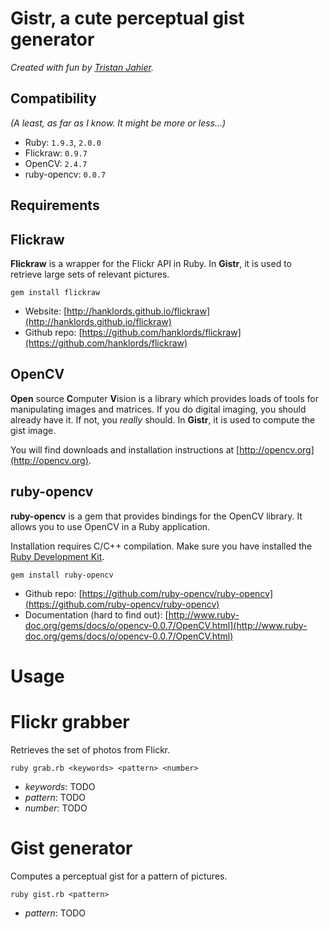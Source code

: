 # Gistr, a cute perceptual gist generator

*Created with fun by [Tristan Jahier](http://tristan-jahier.fr).*

## Compatibility

*(A least, as far as I know. It might be more or less...)*

- Ruby: `1.9.3`, `2.0.0`
- Flickraw: `0.9.7`
- OpenCV: `2.4.7`
- ruby-opencv: `0.0.7`

## Requirements

## Flickraw

**Flickraw** is a wrapper for the Flickr API in Ruby. In **Gistr**, it is used to retrieve large sets of relevant pictures.

```gem install flickraw```

- Website: [http://hanklords.github.io/flickraw](http://hanklords.github.io/flickraw)
- Github repo: [https://github.com/hanklords/flickraw](https://github.com/hanklords/flickraw)

## OpenCV

**Open** source **C**omputer **V**ision is a library which provides loads of tools for manipulating images and matrices. If you do digital imaging, you should already have it. If not, you *really* should. In **Gistr**, it is used to compute the gist image.

You will find downloads and installation instructions at [http://opencv.org](http://opencv.org).

## ruby-opencv

**ruby-opencv** is a gem that provides bindings for the OpenCV library. It allows you to use OpenCV in a Ruby application.

Installation requires C/C++ compilation. Make sure you have installed the [Ruby Development Kit](https://github.com/oneclick/rubyinstaller/wiki/Development-Kit).

```gem install ruby-opencv```

- Github repo: [https://github.com/ruby-opencv/ruby-opencv](https://github.com/ruby-opencv/ruby-opencv)
- Documentation (hard to find out): [http://www.ruby-doc.org/gems/docs/o/opencv-0.0.7/OpenCV.html](http://www.ruby-doc.org/gems/docs/o/opencv-0.0.7/OpenCV.html) 

# Usage

# Flickr grabber

Retrieves the set of photos from Flickr.

```ruby grab.rb <keywords> <pattern> <number>```

- *keywords*: TODO
- *pattern*: TODO
- *number*: TODO

# Gist generator

Computes a perceptual gist for a pattern of pictures.

```ruby gist.rb <pattern>```

- *pattern*: TODO
